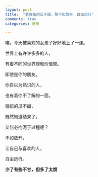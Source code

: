 ```yaml
---
layout: post
title:  "若强扭的瓜不甜，那不如放开，自由远行"
comments: true
categories: 感悟

---
```


唉，今天被喜欢的女孩子好好地上了一课。

世界上有许许多多的人，

有着不同的世界观和价值观。


即使是你的朋友，

你自以为熟识的人，

也有着你不了解的一面。


强扭的瓜不甜，

既然知道结果了，

又何必拘泥于过程呢？


不如放开，

让自己与喜欢的人，

自由远行。

**少了有些不甘，但多了太烦**
